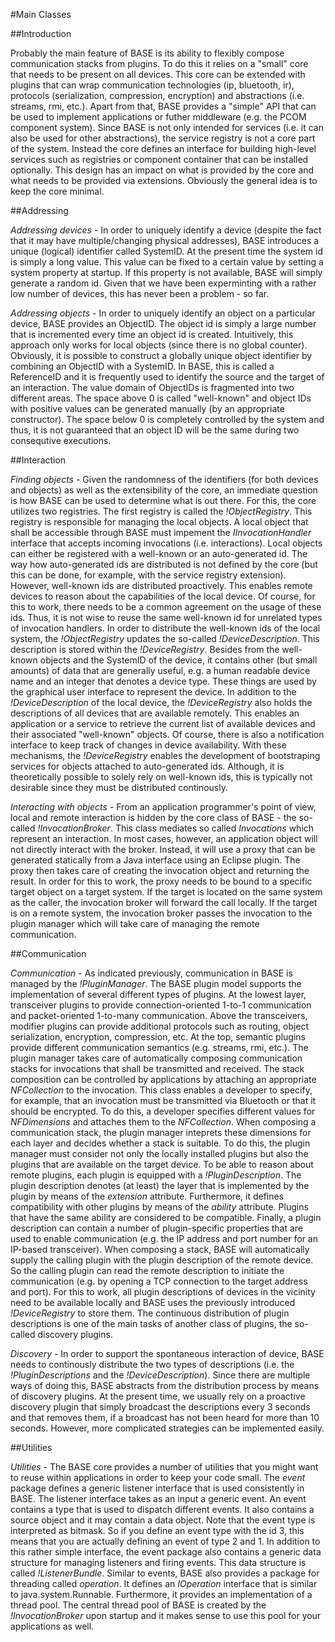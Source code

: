 #Main Classes

##Introduction

Probably the main feature of BASE is its ability to flexibly compose communication stacks from plugins. To do this it relies on a "small" core that needs to be present on all devices. This core can be extended with plugins that can wrap communication technologies (ip, bluetooth, ir), protocols (serialization, compression, encryption) and abstractions (i.e. streams, rmi, etc.). Apart from that, BASE provides a "simple" API that can be used to implement applications or futher middleware (e.g. the PCOM component system). Since BASE is not only intended for services (i.e. it can also be used for other abstractions), the service registry is not a core part of the system. Instead the core defines an interface for building high-level services such as registries or component container that can be installed optionally. This design has an impact on what is provided by the core and what needs to be provided via extensions. Obviously the general idea is to keep the core minimal.

##Addressing

*Addressing devices* - In order to uniquely identify a device (despite the fact that it may have multiple/changing physical addresses), BASE introduces a unique (logical) identifier called SystemID. At the present time the system id is simply a long value. This value can be fixed to a certain value by setting a system property at startup. If this property is not available, BASE will simply generate a random id. Given that we have been experminting with a rather low number of devices, this has never been a problem - so far. 

*Addressing objects* - In order to uniquely identify an object on a particular device, BASE provides an ObjectID. The object id is simply a large number that is incremented every time an object id is created. Intuitively, this approach only works for local objects (since there is no global counter). Obviously, it is possible to construct a globally unique object identifier by combining an ObjectID with a SystemID. In BASE, this is called a ReferenceID and it is frequently used to identify the source and the target of an interaction. The value domain of ObjectIDs is fragmented into two different areas. The space above 0 is called "well-known" and object IDs with positive values can be generated manually (by an appropriate constructor). The space below 0 is completely controlled by the system and thus, it is not guaranteed that an object ID will be the same during two consequtive executions.

##Interaction

*Finding objects* - Given the randomness of the identifiers (for both devices and objects) as well as the extensibility of the core, an immediate question is how BASE can be used to determine what is out there. For this, the core utilizes two registries. The first registry is called the *!ObjectRegistry*. This registry is responsible for managing the local objects. A local object that shall be accessible through BASE must impement the *IInvocationHandler* interface that accepts incoming invocations (i.e. interactions). Local objects can either be registered with a well-known or an auto-generated id. The way how auto-generated ids are distributed is not defined by the core (but this can be done, for example, with the service registry extension). However, well-known ids are distributed proactively. This enables remote devices to reason about the capabilities of the local device. Of course, for this to work, there needs to be a common agreement on the usage of these ids. Thus, it is not wise to reuse the same well-known id for unrelated types of invocation handlers. In order to distribute the well-known ids of the local system, the *!ObjectRegistry* updates the so-called *!DeviceDescription*. This description is stored within the *!DeviceRegistry*. Besides from the well-known objects and the SystemID of the device, it contains other (but small amounts) of data that are generally useful, e.g. a human readable device name and an integer that denotes a device type. These things are used by the graphical user interface to represent the device. In addition to the *!DeviceDescription* of the local device, the *!DeviceRegistry* also holds the descriptions of all devices that are available remotely. This enables an application or a service to retrieve the current list of available devices and their associated "well-known" objects. Of course, there is also a notification interface to keep track of changes in device availability. With these mechanisms, the *!DeviceRegistry* enables the development of bootstraping services for objects attached to auto-generated ids. Although, it is theoretically possible to solely rely on well-known ids, this is typically not desirable since they must be distributed continously.

*Interacting with objects* - From an application programmer's point of view, local and remote interaction is hidden by the core class of BASE - the so-called *!InvocationBroker*. This class mediates so called *Invocations* which represent an interaction. In most cases, however, an application object will not directly interact with the broker. Instead, it will use a proxy that can be generated statically from a Java interface using an Eclipse plugin. The proxy then takes care of creating the invocation object and returning the result. In order for this to work, the proxy needs to be bound to a specific target object on a target system. If the target is located on the same system as the caller, the invocation broker will forward the call locally. If the target is on a remote system, the invocation broker passes the invocation to the plugin manager which will take care of managing the remote communication.

##Communication

*Communication* - As indicated previously, communication in BASE is managed by the *!PluginManager*. The BASE plugin model supports the implementation of several different types of plugins. At the lowest layer, transceiver plugins to provide connection-oriented 1-to-1 communication and packet-oriented 1-to-many communication. Above the transceivers, modifier plugins can provide additional protocols such as routing, object serialization, encryption, compression, etc. At the top, semantic plugins provide different communication semantics (e.g. streams, rmi, etc.). The plugin manager takes care of automatically composing communication stacks for invocations that shall be transmitted and received. The stack composition can be controlled by applications by attaching an appropriate *NFCollection* to the invocation. This class enables a developer to specify, for example, that an invocation must be transmitted via Bluetooth or that it should be encrypted. To do this, a developer specifies different values for *NFDimensions* and attaches them to the *NFCollection*. When composing a communication stack, the plugin manager inteprets these dimensions for each layer and decides whether a stack is suitable. To do this, the plugin manager must consider not only the locally installed plugins but also the plugins that are available on the target device. To be able to reason about remote plugins, each plugin is equipped with a *!PluginDescription*. The plugin description denotes (at least) the layer that is implemented by the plugin by means of the *extension* attribute. Furthermore, it defines compatibility with other plugins by means of the *ability* attribute. Plugins that have the same ability are considered to be compatible. Finally, a plugin description can contain a number of plugin-specific properties that are used to enable communication (e.g. the IP address and port number for an IP-based transceiver). When composing a stack, BASE will automatically supply the calling plugin with the plugin description of the remote device. So the calling plugin can read the remote description to initiate the communication (e.g. by opening a TCP connection to the target address and port). For this to work, all plugin descriptions of devices in the vicinity need to be available locally and BASE uses the previously introduced *!DeviceRegistry* to store them. The continuous distribution of plugin descriptions is one of the main tasks of another class of plugins, the so-called discovery plugins.

*Discovery* - In order to support the spontaneous interaction of device, BASE needs to continously distribute the two types of descriptions (i.e. the *!PluginDescriptions* and the *!DeviceDescription*). Since there are multiple ways of doing this, BASE abstracts from the distribution process by means of discovery plugins. At the present time, we usually rely on a proactive discovery plugin that simply broadcast the descriptions every 3 seconds and that removes them, if a broadcast has not been heard for more than 10 seconds. However, more complicated strategies can be implemented easily.

##Utilities

*Utilities* - The BASE core provides a number of utilities that you might want to reuse within applications in order to keep your code small. The *event* package defines a generic listener interface that is used consistently in BASE. The listener interface takes as an input a generic event. An event contains a type that is used to dispatch different events. It also contains a source object and it may contain a data object. Note that the event type is interpreted as bitmask. So if you define an event type with the id 3, this means that you are actually defining an event of type 2 and 1. In addition to this rather simple interface, the event package also contains a generic data structure for managing listeners and firing events. This data structure is called *!ListenerBundle*. Similar to events, BASE also provides a package for threading called *operation*. It defines an *IOperation* interface that is similar to java.system.Runnable. Furthermore, it provides an implementation of a thread pool. The central thread pool of BASE is created by the *!InvocationBroker* upon startup and it makes sense to use this pool for your applications as well.